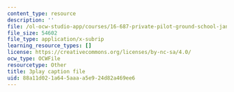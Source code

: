 ```yaml
---
content_type: resource
description: ''
file: /ol-ocw-studio-app/courses/16-687-private-pilot-ground-school-january-iap-2019/88a11d021a645aaaa5e924d82a469ee6_shHvE6yV4IM.vtt
file_size: 54602
file_type: application/x-subrip
learning_resource_types: []
license: https://creativecommons.org/licenses/by-nc-sa/4.0/
ocw_type: OCWFile
resourcetype: Other
title: 3play caption file
uid: 88a11d02-1a64-5aaa-a5e9-24d82a469ee6
---
```

